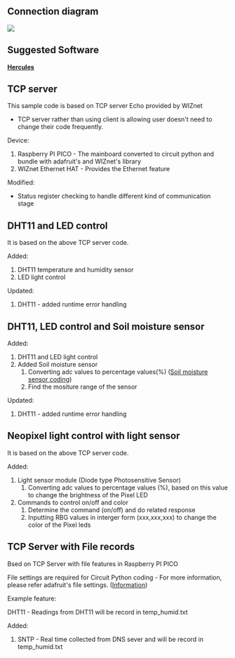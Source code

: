 ## Connection diagram ##

![][link-connection diagram]

## Suggested Software ##
 [**Hercules**][link-hercules]
## TCP server ##

This sample code is based on TCP server Echo provided by WIZnet  
- TCP server rather than using client is allowing user doesn't need to change their code frequently. 

Device:
1. Raspberry PI PICO - The mainboard converted to circuit python and bundle with adafruit's and WIZnet's library
2. WIZnet Ethernet HAT - Provides the Ethernet feature 

Modified: 

* Status register checking to handle different kind of communication stage  

## DHT11 and LED control ##

It is based on the above TCP server code.

Added:
1. DHT11 temperature and humidity sensor
2. LED light control 

Updated:

1. DHT11 - added runtime error handling

## DHT11, LED control and Soil moisture sensor ##

Added:

1. DHT11 and LED light control 
2. Added Soil moisture sensor 
    1. Converting adc values to percentage values(%) ([Soil moisture sensor coding][link-soil moisture readme])
    2. Find the mositure range of the sensor 

Updated:

1. DHT11 - added runtime error handling

## Neopixel light control with light sensor ##
It is based on the above TCP server code.

Added:

1. Light sensor module (Diode type Photosensitive Sensor)
     1. Converting adc values to  percentage values (%), based on this value to change the brightness of the Pixel LED
2. Commands to control on/off and color
     1. Determine the command (on/off) and do related response
     2. Inputting RBG values in interger form (xxx,xxx,xxx) to change the color of the Pixel leds 

## TCP Server with File records ##
Bsed on TCP Server with file features in Raspberry PI PICO

File settings are required for Circuit Python coding - For more information, please refer adafruit's file settings. ([Information][link - boot.py])

Example feature:

DHT11 - Readings from DHT11 will be record in temp_humid.txt

Added: 
1. SNTP - Real time collected from DNS sever and will be record in temp_humid.txt 


[link-hercules]: https://www.hw-group.com/software/hercules-setup-utility
[link-connection diagram]: https://github.com/ronpang/WIZnet-HK_Ron/blob/main/TCP/github-%20connection%20diagram%202.PNG
[link-soil moisture readme]: https://github.com/ronpang/WIZnet-HK_Ron/blob/main/Soil%20Sensor/README.md
[link - boot.py]:https://learn.adafruit.com/getting-started-with-raspberry-pi-pico-circuitpython/data-logger
